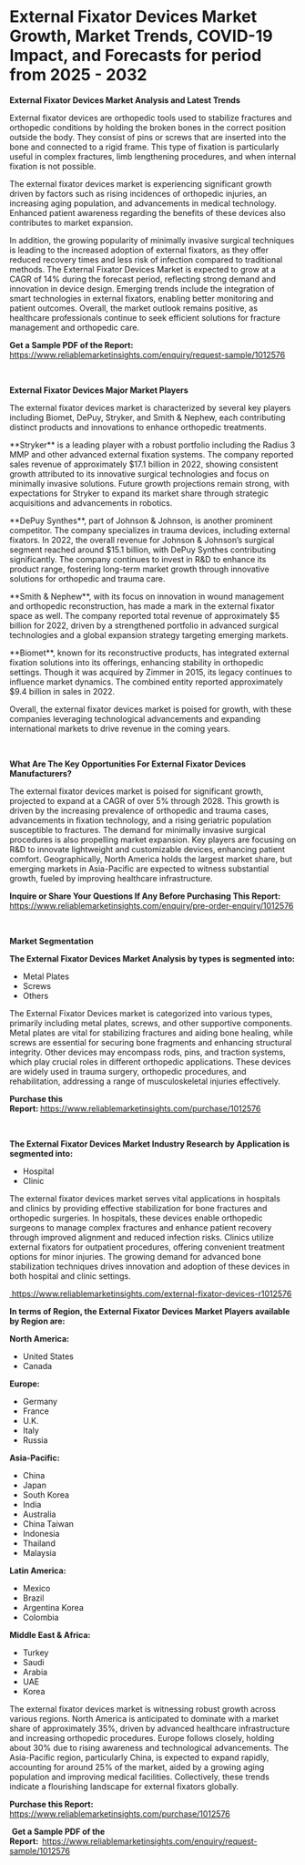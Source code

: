 <p><h1>External Fixator Devices Market Growth, Market Trends, COVID-19 Impact, and Forecasts for period from 2025 - 2032</h1></p><p><strong>External Fixator Devices Market Analysis and Latest Trends</strong></p>
<p><p>External fixator devices are orthopedic tools used to stabilize fractures and orthopedic conditions by holding the broken bones in the correct position outside the body. They consist of pins or screws that are inserted into the bone and connected to a rigid frame. This type of fixation is particularly useful in complex fractures, limb lengthening procedures, and when internal fixation is not possible.</p><p>The external fixator devices market is experiencing significant growth driven by factors such as rising incidences of orthopedic injuries, an increasing aging population, and advancements in medical technology. Enhanced patient awareness regarding the benefits of these devices also contributes to market expansion. </p><p>In addition, the growing popularity of minimally invasive surgical techniques is leading to the increased adoption of external fixators, as they offer reduced recovery times and less risk of infection compared to traditional methods. The External Fixator Devices Market is expected to grow at a CAGR of 14% during the forecast period, reflecting strong demand and innovation in device design. Emerging trends include the integration of smart technologies in external fixators, enabling better monitoring and patient outcomes. Overall, the market outlook remains positive, as healthcare professionals continue to seek efficient solutions for fracture management and orthopedic care.</p></p>
<p><strong>Get a Sample PDF of the Report:&nbsp;</strong> <a href="https://www.reliablemarketinsights.com/enquiry/request-sample/1012576?utm_campaign=3712&utm_medium=2&utm_source=Github&utm_content=ia&utm_term=16042025&utm_id=external-fixator-devices">https://www.reliablemarketinsights.com/enquiry/request-sample/1012576</a></p>
<p>&nbsp;</p>
<p><strong>External Fixator Devices Major Market Players</strong></p>
<p><p>The external fixator devices market is characterized by several key players including Biomet, DePuy, Stryker, and Smith & Nephew, each contributing distinct products and innovations to enhance orthopedic treatments.</p><p>**Stryker** is a leading player with a robust portfolio including the Radius 3 MMP and other advanced external fixation systems. The company reported sales revenue of approximately $17.1 billion in 2022, showing consistent growth attributed to its innovative surgical technologies and focus on minimally invasive solutions. Future growth projections remain strong, with expectations for Stryker to expand its market share through strategic acquisitions and advancements in robotics.</p><p>**DePuy Synthes**, part of Johnson & Johnson, is another prominent competitor. The company specializes in trauma devices, including external fixators. In 2022, the overall revenue for Johnson & Johnson’s surgical segment reached around $15.1 billion, with DePuy Synthes contributing significantly. The company continues to invest in R&D to enhance its product range, fostering long-term market growth through innovative solutions for orthopedic and trauma care.</p><p>**Smith & Nephew**, with its focus on innovation in wound management and orthopedic reconstruction, has made a mark in the external fixator space as well. The company reported total revenue of approximately $5 billion for 2022, driven by a strengthened portfolio in advanced surgical technologies and a global expansion strategy targeting emerging markets.</p><p>**Biomet**, known for its reconstructive products, has integrated external fixation solutions into its offerings, enhancing stability in orthopedic settings. Though it was acquired by Zimmer in 2015, its legacy continues to influence market dynamics. The combined entity reported approximately $9.4 billion in sales in 2022.</p><p>Overall, the external fixator devices market is poised for growth, with these companies leveraging technological advancements and expanding international markets to drive revenue in the coming years.</p></p>
<p>&nbsp;</p>
<p><strong>What Are The Key Opportunities For External Fixator Devices Manufacturers?</strong></p>
<p><p>The external fixator devices market is poised for significant growth, projected to expand at a CAGR of over 5% through 2028. This growth is driven by the increasing prevalence of orthopedic and trauma cases, advancements in fixation technology, and a rising geriatric population susceptible to fractures. The demand for minimally invasive surgical procedures is also propelling market expansion. Key players are focusing on R&D to innovate lightweight and customizable devices, enhancing patient comfort. Geographically, North America holds the largest market share, but emerging markets in Asia-Pacific are expected to witness substantial growth, fueled by improving healthcare infrastructure.</p></p>
<p><strong>Inquire or Share Your Questions If Any Before Purchasing This Report:</strong> <a href="https://www.reliablemarketinsights.com/enquiry/pre-order-enquiry/1012576?utm_campaign=3712&utm_medium=2&utm_source=Github&utm_content=ia&utm_term=16042025&utm_id=external-fixator-devices">https://www.reliablemarketinsights.com/enquiry/pre-order-enquiry/1012576</a></p>
<p>&nbsp;</p>
<p><strong>Market Segmentation</strong></p>
<p><strong>The External Fixator Devices Market Analysis by types is segmented into:</strong></p>
<p><ul><li>Metal Plates</li><li>Screws</li><li>Others</li></ul></p>
<p><p>The External Fixator Devices market is categorized into various types, primarily including metal plates, screws, and other supportive components. Metal plates are vital for stabilizing fractures and aiding bone healing, while screws are essential for securing bone fragments and enhancing structural integrity. Other devices may encompass rods, pins, and traction systems, which play crucial roles in different orthopedic applications. These devices are widely used in trauma surgery, orthopedic procedures, and rehabilitation, addressing a range of musculoskeletal injuries effectively.</p></p>
<p><strong>Purchase this Report:&nbsp;</strong><a href="https://www.reliablemarketinsights.com/purchase/1012576?utm_campaign=3712&utm_medium=2&utm_source=Github&utm_content=ia&utm_term=16042025&utm_id=external-fixator-devices">https://www.reliablemarketinsights.com/purchase/1012576</a></p>
<p>&nbsp;</p>
<p><strong>The External Fixator Devices Market Industry Research by Application is segmented into:</strong></p>
<p><ul><li>Hospital</li><li>Clinic</li></ul></p>
<p><p>The external fixator devices market serves vital applications in hospitals and clinics by providing effective stabilization for bone fractures and orthopedic surgeries. In hospitals, these devices enable orthopedic surgeons to manage complex fractures and enhance patient recovery through improved alignment and reduced infection risks. Clinics utilize external fixators for outpatient procedures, offering convenient treatment options for minor injuries. The growing demand for advanced bone stabilization techniques drives innovation and adoption of these devices in both hospital and clinic settings.</p></p>
<p><a href="https://www.reliablemarketinsights.com/external-fixator-devices-r1012576?utm_campaign=3712&utm_medium=2&utm_source=Github&utm_content=ia&utm_term=16042025&utm_id=external-fixator-devices">&nbsp;https://www.reliablemarketinsights.com/external-fixator-devices-r1012576</a></p>
<p><strong>In terms of Region, the External Fixator Devices Market Players available by Region are:</strong></p>
<p>
    <p> <strong> North America: </strong>
        <ul>
            <li>United States</li>
            <li>Canada</li>
        </ul>
        </p> 
    <p> <strong> Europe: </strong>
        <ul>
            <li>Germany</li>
            <li>France</li>
            <li>U.K.</li>
            <li>Italy</li>
            <li>Russia</li>
        </ul>
        </p> 
    <p> <strong> Asia-Pacific: </strong>
        <ul>
            <li>China</li>
            <li>Japan</li>
            <li>South Korea</li>
            <li>India</li>
            <li>Australia</li>
            <li>China Taiwan</li>
            <li>Indonesia</li>
            <li>Thailand</li>
            <li>Malaysia</li>
        </ul>
        </p> 
    <p> <strong> Latin America: </strong>
        <ul>
            <li>Mexico</li>
            <li>Brazil</li>
            <li>Argentina Korea</li>
            <li>Colombia</li>
        </ul>
        </p> 
    <p> <strong> Middle East & Africa: </strong>
        <ul>
            <li>Turkey</li>
            <li>Saudi</li>
            <li>Arabia</li>
            <li>UAE</li>
            <li>Korea</li>
        </ul>
    </p>
    </p>
<p><p>The external fixator devices market is witnessing robust growth across various regions. North America is anticipated to dominate with a market share of approximately 35%, driven by advanced healthcare infrastructure and increasing orthopedic procedures. Europe follows closely, holding about 30% due to rising awareness and technological advancements. The Asia-Pacific region, particularly China, is expected to expand rapidly, accounting for around 25% of the market, aided by a growing aging population and improving medical facilities. Collectively, these trends indicate a flourishing landscape for external fixators globally.</p></p>
<p><strong>Purchase this Report: </strong><a href="https://www.reliablemarketinsights.com/purchase/1012576?utm_campaign=3712&utm_medium=2&utm_source=Github&utm_content=ia&utm_term=16042025&utm_id=external-fixator-devices">https://www.reliablemarketinsights.com/purchase/1012576</a></p>
<p>&nbsp;<strong>Get a Sample PDF of the Report:&nbsp;&nbsp;</strong><a href="https://www.reliablemarketinsights.com/enquiry/request-sample/1012576?utm_campaign=3712&utm_medium=2&utm_source=Github&utm_content=ia&utm_term=16042025&utm_id=external-fixator-devices">https://www.reliablemarketinsights.com/enquiry/request-sample/1012576</a></p>
<p><strong></strong></p>
<p><p></p><p></p><p></p></p>